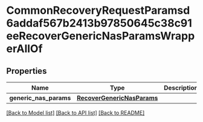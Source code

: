 # CommonRecoveryRequestParamsd6addaf567b2413b97850645c38c91eeRecoverGenericNasParamsWrapperAllOf


## Properties
Name | Type | Description | Notes
------------ | ------------- | ------------- | -------------
**generic_nas_params** | [**RecoverGenericNasParams**](RecoverGenericNasParams.md) |  | [optional] 

[[Back to Model list]](../README.md#documentation-for-models) [[Back to API list]](../README.md#documentation-for-api-endpoints) [[Back to README]](../README.md)


